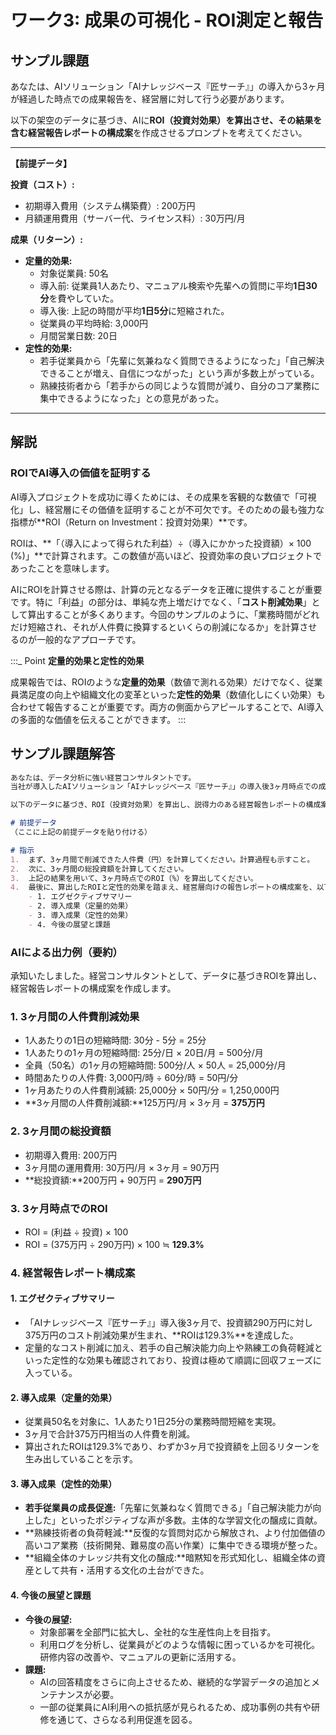 # ワーク3: 成果の可視化 - ROI測定と報告

## サンプル課題

あなたは、AIソリューション「AIナレッジベース『匠サーチ』」の導入から3ヶ月が経過した時点での成果報告を、経営層に対して行う必要があります。

以下の架空のデータに基づき、AIに**ROI（投資対効果）**を算出させ、その結果を含む**経営報告レポートの構成案**を作成させるプロンプトを考えてください。

---
**【前提データ】**

**投資（コスト）:**
- 初期導入費用（システム構築費）: 200万円
- 月額運用費用（サーバー代、ライセンス料）: 30万円/月

**成果（リターン）:**
- **定量的効果:**
    - 対象従業員: 50名
    - 導入前: 従業員1人あたり、マニュアル検索や先輩への質問に平均**1日30分**を費やしていた。
    - 導入後: 上記の時間が平均**1日5分**に短縮された。
    - 従業員の平均時給: 3,000円
    - 月間営業日数: 20日
- **定性的効果:**
    - 若手従業員から「先輩に気兼ねなく質問できるようになった」「自己解決できることが増え、自信につながった」という声が多数上がっている。
    - 熟練技術者から「若手からの同じような質問が減り、自分のコア業務に集中できるようになった」との意見があった。

---

## 解説

### ROIでAI導入の価値を証明する

AI導入プロジェクトを成功に導くためには、その成果を客観的な数値で「可視化」し、経営層にその価値を証明することが不可欠です。そのための最も強力な指標が**ROI（Return on Investment：投資対効果）**です。

ROIは、**「（導入によって得られた利益）÷（導入にかかった投資額）× 100 (%)」**で計算されます。この数値が高いほど、投資効率の良いプロジェクトであったことを意味します。

AIにROIを計算させる際は、計算の元となるデータを正確に提供することが重要です。特に「利益」の部分は、単純な売上増だけでなく、「**コスト削減効果**」として算出することが多くあります。今回のサンプルのように、「業務時間がどれだけ短縮され、それが人件費に換算するといくらの削減になるか」を計算させるのが一般的なアプローチです。

:::_ Point
**定量的効果と定性的効果**

成果報告では、ROIのような**定量的効果**（数値で測れる効果）だけでなく、従業員満足度の向上や組織文化の変革といった**定性的効果**（数値化しにくい効果）も合わせて報告することが重要です。両方の側面からアピールすることで、AI導入の多面的な価値を伝えることができます。
:::

## サンプル課題解答

```markdown
あなたは、データ分析に強い経営コンサルタントです。
当社が導入したAIソリューション「AIナレッジベース『匠サーチ』」の導入後3ヶ月時点での成果を、経営層に報告する必要があります。

以下のデータに基づき、ROI（投資対効果）を算出し、説得力のある経営報告レポートの構成案を作成してください。

# 前提データ
（ここに上記の前提データを貼り付ける）

# 指示
1.  まず、3ヶ月間で削減できた人件費（円）を計算してください。計算過程も示すこと。
2.  次に、3ヶ月間の総投資額を計算してください。
3.  上記の結果を用いて、3ヶ月時点でのROI（%）を算出してください。
4.  最後に、算出したROIと定性的効果を踏まえ、経営層向けの報告レポートの構成案を、以下の章立てで作成してください。各章に含めるべき内容の要点も箇条書きで記述すること。
    - 1. エグゼクティブサマリー
    - 2. 導入成果（定量的効果）
    - 3. 導入成果（定性的効果）
    - 4. 今後の展望と課題
```

### AIによる出力例（要約）

承知いたしました。経営コンサルタントとして、データに基づきROIを算出し、経営報告レポートの構成案を作成します。

### **1. 3ヶ月間の人件費削減効果**
- 1人あたりの1日の短縮時間: 30分 - 5分 = 25分
- 1人あたりの1ヶ月の短縮時間: 25分/日 × 20日/月 = 500分/月
- 全員（50名）の1ヶ月の短縮時間: 500分/人 × 50人 = 25,000分/月
- 時間あたりの人件費: 3,000円/時 ÷ 60分/時 = 50円/分
- 1ヶ月あたりの人件費削減額: 25,000分 × 50円/分 = 1,250,000円
- **3ヶ月間の人件費削減額:**125万円/月 × 3ヶ月 = **375万円**

### **2. 3ヶ月間の総投資額**
- 初期導入費用: 200万円
- 3ヶ月間の運用費用: 30万円/月 × 3ヶ月 = 90万円
- **総投資額:**200万円 + 90万円 = **290万円**

### **3. 3ヶ月時点でのROI**
- ROI = (利益 ÷ 投資) × 100
- ROI = (375万円 ÷ 290万円) × 100 ≒ **129.3%**

### **4. 経営報告レポート構成案**

#### **1. エグゼクティブサマリー**
- 「AIナレッジベース『匠サーチ』」導入後3ヶ月で、投資額290万円に対し375万円のコスト削減効果が生まれ、**ROIは129.3%**を達成した。
- 定量的なコスト削減に加え、若手の自己解決能力向上や熟練工の負荷軽減といった定性的な効果も確認されており、投資は極めて順調に回収フェーズに入っている。

#### **2. 導入成果（定量的効果）**
- 従業員50名を対象に、1人あたり1日25分の業務時間短縮を実現。
- 3ヶ月で合計375万円相当の人件費を削減。
- 算出されたROIは129.3%であり、わずか3ヶ月で投資額を上回るリターンを生み出していることを示す。

#### **3. 導入成果（定性的効果）**
- **若手従業員の成長促進:**「先輩に気兼ねなく質問できる」「自己解決能力が向上した」といったポジティブな声が多数。主体的な学習文化の醸成に貢献。
- **熟練技術者の負荷軽減:**反復的な質問対応から解放され、より付加価値の高いコア業務（技術開発、難易度の高い作業）に集中できる環境が整った。
- **組織全体のナレッジ共有文化の醸成:**暗黙知を形式知化し、組織全体の資産として共有・活用する文化の土台ができた。

#### **4. 今後の展望と課題**
- **今後の展望:**
    - 対象部署を全部門に拡大し、全社的な生産性向上を目指す。
    - 利用ログを分析し、従業員がどのような情報に困っているかを可視化。研修内容の改善や、マニュアルの更新に活用する。
- **課題:**
    - AIの回答精度をさらに向上させるため、継続的な学習データの追加とメンテナンスが必要。
    - 一部の従業員にAI利用への抵抗感が見られるため、成功事例の共有や研修を通じて、さらなる利用促進を図る。